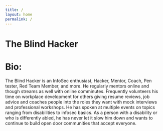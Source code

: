 ```yaml
---
title: /
layout: home
permalink: /
---
```


# The Blind Hacker

# Bio:

The Blind Hacker is an InfoSec enthusiast, Hacker, Mentor, Coach, Pen tester, Red Team Member, and more. He regularly mentors online and though streams as well  with online comminutes. Frequently volunteers his time on workplace development for others giving resume reviews, job advice and coaches people into the roles they want with mock interviews and professional workshops. He has spoken at multiple events on topics ranging from disabilities to infosec basics. As a person with a disability or who is differently abled, he has never let it slow him down and wants to continue to build open door communities that accept everyone. 
